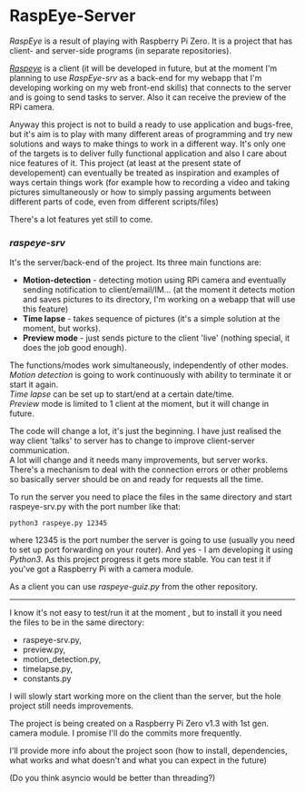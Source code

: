 # RaspEye-Server

_RaspEye_ is a result of playing with Raspberry Pi Zero. It is a project that has client- and server-side programs (in separate repositories).

[_Raspeye_](https://github.com/usrbit/raspeye) is a client (it will be developed in future, but at the moment I'm planning to use _RaspEye-srv_ as a back-end for my webapp that I'm developing working on my web front-end skills) that connects to the server and is going to send tasks to server. Also it can receive the preview of the RPi camera.


Anyway this project is not to build a ready to use application and bugs-free, but it's aim is to play with many different areas of programming and try new solutions and ways to make things to work in a different way. It's only one of the targets is to deliver fully functional application and also I care about nice features of it. This project (at least at the present state of developement) can eventually be treated as inspiration and examples of ways certain things work (for example how to recording a video and taking pictures simultaneously or how to simply passing arguments between different parts of code, even from different scripts/files)

There's a lot features yet still to come.

### _raspeye-srv_
It's the server/back-end of the project. Its three main functions are:

- __Motion-detection__ - detecting motion using RPi camera and eventually sending notification to client/email/IM... (at the moment it detects motion and saves pictures to its directory, I'm working on a webapp that will use this feature)
- **Time lapse** - takes sequence of pictures (it's a simple solution at the moment, but works).
- __Preview mode__ - just sends picture to the client 'live' (nothing special, it does the job good enough).

The functions/modes work simultaneously, independently of other modes.  
_Motion detection_ is going to work continuously with ability to terminate it or start it again.  
_Time lapse_ can be set up to start/end at a certain date/time.  
_Preview_ mode is limited to 1 client at the moment, but it will change in future.

The code will change a lot, it's just the beginning.
I have just realised the way client 'talks' to server has to change to improve client-server communication.  
A lot will change and it needs many improvements, but server works. There's a mechanism to deal with the connection errors or other problems so basically server should be on and ready for requests all the time.

To run the server you need to place the files in the same directory and start raspeye-srv.py with the port number like that:  
```
python3 raspeye.py 12345
```  
where 12345 is the port number the server is going to use (usually you need to set up port forwarding on your router). And yes - I am  developing it using _Python3_. As this project progress it gets more stable. You can test it if you've got a Raspberry Pi with a camera module.

As a client you can use _raspeye-guiz.py_ from the other repository.

---
I know it's not easy to test/run it at the moment , but to install it you need the files to be in the same directory:
- raspeye-srv.py,
- preview.py,
- motion_detection.py,
- timelapse.py,
- constants.py

I will slowly start working more on the client than the server, but the hole project still needs improvements.

The project is being created on a Raspberry Pi Zero v1.3 with 1st gen. camera module.
I promise I'll do the commits more frequently.

I'll provide more info about the project soon (how to install, dependencies, what works and what doesn't and what you can expect in the future)

(Do you think asyncio would be better than threading?)
